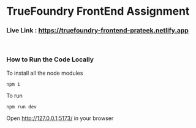 # TrueFoundry FrontEnd Assignment

### Live Link : https://truefoundry-frontend-prateek.netlify.app

<br/>

### How to Run the Code Locally

To install all the node modules <br/>
```
npm i
```
To run <br/>
```
npm run dev
```


Open http://127.0.0.1:5173/ in your browser

